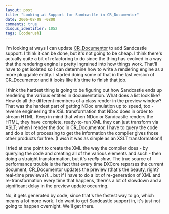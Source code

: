 ```yaml
---
layout: post
title: "Looking at Support for Sandcastle in CR_Documentor"
date: 2006-08-08 -0800
comments: true
disqus_identifier: 1052
tags: [coderush]
---
```

I'm looking at ways I can update
[CR_Documentor](/archive/2004/11/15/cr_documentor-the-documentor-plug-in-for-dxcore.aspx)
to add Sandcastle support. I think it can be done, but it's not going to
be cheap. I think there's actually quite a bit of refactoring to do
since the thing has evolved in a way that the rendering engine is pretty
ingrained into how things work. That'll have to get isolated so I can
determine how to write a rendering engine as a more pluggable entity. I
started doing some of that in the last version of CR_Documentor and it
looks like it's time to finish that job.

 I think the hardest thing is going to be figuring out how Sandcastle
ends up rendering the various entities in documentation. What does a
list look like? How do all the different members of a class render in
the preview window? That was the hardest part of getting NDoc emulation
up to speed, too - reverse engineering the XSL transformation that NDoc
does in order to stream HTML. Keep in mind that when NDoc or Sandcastle
renders the HTML, they have complete, ready-to-run XML they can just
transform via XSLT; when I render the doc in CR_Documentor, I have to
query the code and do a lot of processing to get the information the
compiler gives those other products for free. (I *wish* it was as simple
as an XSLT transformation!)

 I tried at one point to create the XML the way the compiler does - by
querying the code and creating all of the various elements and such -
then doing a straight transformation, but it's *really slow*. The true
source of performance trouble is the fact that every time DXCore
reparses the current document, CR_Documentor updates the preview
(that's the beauty, right? real-time previews?)... but if I have to do a
lot of re-generation of XML and re-transformation every time that
happens, there's a lot of slowdown and a significant delay in the
preview update occurring.

 No, it gets generated by code, since that's the fastest way to go,
which means a lot more work. I do want to get Sandcastle support in,
it's just not going to happen overnight. We'll get there.
